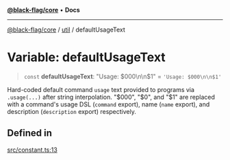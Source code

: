 [**@black-flag/core**](../../README.md) • **Docs**

***

[@black-flag/core](../../README.md) / [util](../README.md) / defaultUsageText

# Variable: defaultUsageText

> `const` **defaultUsageText**: "Usage: $000\n\n$1" = `'Usage: $000\n\n$1'`

Hard-coded default command `usage` text provided to programs via
`.usage(...)` after string interpolation. "$000", "$0", and "$1" are replaced
with a command's usage DSL (`command` export), name (`name` export), and
description (`description` export) respectively.

## Defined in

[src/constant.ts:13](https://github.com/Xunnamius/black-flag/blob/cdc6af55387aac92b7d9fc16a57790068e4b6d49/src/constant.ts#L13)
